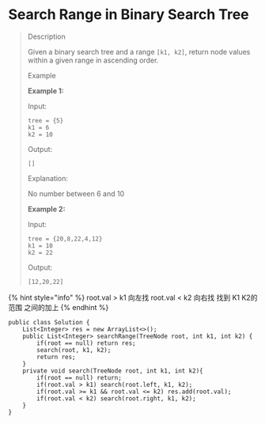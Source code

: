 # Search Range in Binary Search Tree

> Description
>
> Given a binary search tree and a range `[k1, k2]`, return node values within a given range in ascending order.
>
> Example
>
> **Example 1:**
>
> Input:
>
> ```
> tree = {5}
> k1 = 6
> k2 = 10
> ```
>
> Output:
>
> ```
> []
> ```
>
> Explanation:
>
> No number between 6 and 10
>
> **Example 2:**
>
> Input:
>
> ```
> tree = {20,8,22,4,12}
> k1 = 10
> k2 = 22
> ```
>
> Output:
>
> ```
> [12,20,22]
> ```

{% hint style="info" %}
root.val > k1 向左找  root.val < k2 向右找 找到 K1 K2的范围 之间的加上
{% endhint %}

```
public class Solution {
    List<Integer> res = new ArrayList<>();
    public List<Integer> searchRange(TreeNode root, int k1, int k2) {
        if(root == null) return res;
        search(root, k1, k2);
        return res;
    }
    private void search(TreeNode root, int k1, int k2){
        if(root == null) return;
        if(root.val > k1) search(root.left, k1, k2);
        if(root.val >= k1 && root.val <= k2) res.add(root.val);
        if(root.val < k2) search(root.right, k1, k2);
    }
}
```

